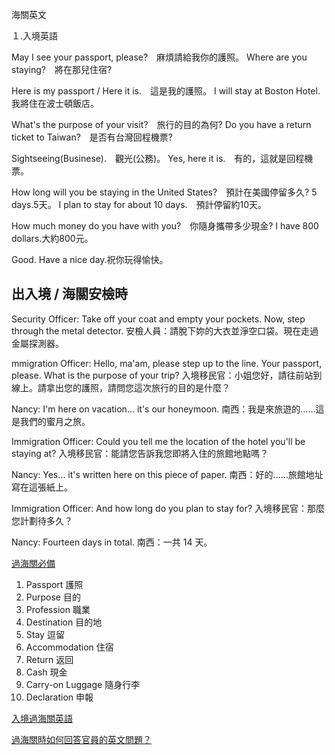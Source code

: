 海關英文

１.入境英語

May I see your passport, please?　麻煩請給我你的護照。
Where are you staying?　將在那兒住宿?

Here is my passport / Here it is.　這是我的護照。
I will stay at Boston Hotel.　我將住在波士頓飯店。

What's the purpose of your visit?　旅行的目的為何?
Do you have a return ticket to Taiwan?　是否有台灣回程機票?

Sightseeing(Businese).　觀光(公務)。
Yes, here it is.　有的，這就是回程機票。

How long will you be staying in the United States?　預計在美國停留多久?
5 days.5天。
I plan to stay for about 10 days.　預計停留約10天。

How much money do you have with you?　你隨身攜帶多少現金?
I have 800 dollars.大約800元。

Good. Have a nice day.祝你玩得愉快。

 
## 出入境 / 海關安檢時
Security Officer: Take off your coat and empty your pockets. Now, step through the metal detector.
安檢人員：請脫下妳的大衣並淨空口袋。現在走過金屬探測器。
 
mmigration Officer: Hello, ma'am, please step up to the line. Your passport, please. What is the purpose of your trip?
入境移民官：小姐您好，請往前站到線上。請拿出您的護照，請問您這次旅行的目的是什麼？
 
Nancy: I'm here on vacation… it's our honeymoon. 
南西：我是來旅遊的……這是我們的蜜月之旅。
 
Immigration Officer: Could you tell me the location of the hotel you'll be staying at? 
入境移民官：能請您告訴我您即將入住的旅館地點嗎？
 
Nancy: Yes… it's written here on this piece of paper.
南西：好的……旅館地址寫在這張紙上。
 
Immigration Officer: And how long do you plan to stay for?
入境移民官：那麼您計劃待多久？
 
Nancy: Fourteen days in total.
南西：一共 14 天。


[過海關必備](https://www.youtube.com/watch?v=kIaVcgOeVDU)
1. Passport 護照
2. Purpose 目的
3. Profession 職業
4. Destination 目的地
5. Stay 逗留
6. Accommodation 住宿
7. Return 返回
8. Cash 現金
9. Carry-on Luggage 隨身行李
10. Declaration 申報

[入境過海關英語](https://www.youtube.com/watch?v=2gw1Kxw4Pjs)

[過海關時如何回答官員的英文問題？](https://english.cool/customs-english/)